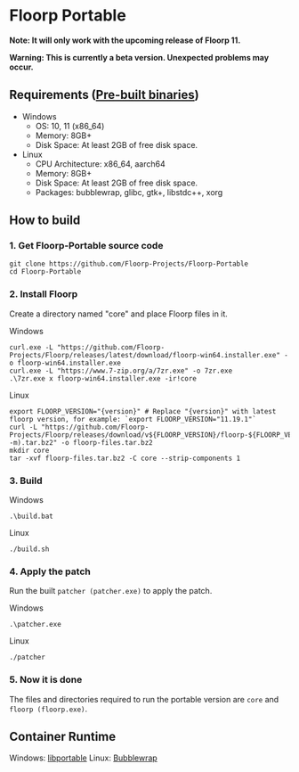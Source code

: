 # Floorp Portable

**Note: It will only work with the upcoming release of Floorp 11.**

**Warning: This is currently a beta version. Unexpected problems may occur.**


## Requirements ([Pre-built binaries](https://github.com/Floorp-Projects/Floorp-Portable/releases))
* Windows
  * OS: 10, 11 (x86_64)
  * Memory: 8GB+
  * Disk Space: At least 2GB of free disk space.
* Linux
  * CPU Architecture: x86_64, aarch64
  * Memory: 8GB+
  * Disk Space: At least 2GB of free disk space.
  * Packages: bubblewrap, glibc, gtk+, libstdc++, xorg


## How to build
### 1. Get Floorp-Portable source code
```
git clone https://github.com/Floorp-Projects/Floorp-Portable
cd Floorp-Portable
```
### 2. Install Floorp
Create a directory named "core" and place Floorp files in it.

Windows
```
curl.exe -L "https://github.com/Floorp-Projects/Floorp/releases/latest/download/floorp-win64.installer.exe" -o floorp-win64.installer.exe
curl.exe -L "https://www.7-zip.org/a/7zr.exe" -o 7zr.exe
.\7zr.exe x floorp-win64.installer.exe -ir!core
```
Linux
```
export FLOORP_VERSION="{version}" # Replace "{version}" with latest floorp version, for example: `export FLOORP_VERSION="11.19.1"`
curl -L "https://github.com/Floorp-Projects/Floorp/releases/download/v${FLOORP_VERSION}/floorp-${FLOORP_VERSION}.linux-$(uname -m).tar.bz2" -o floorp-files.tar.bz2
mkdir core
tar -xvf floorp-files.tar.bz2 -C core --strip-components 1
```

### 3. Build
Windows
```
.\build.bat
```
Linux
```
./build.sh
```

### 4. Apply the patch
Run the built `patcher (patcher.exe)` to apply the patch.

Windows
```
.\patcher.exe
```
Linux
```
./patcher
```

### 5. Now it is done
The files and directories required to run the portable version are `core` and `floorp (floorp.exe)`.


## Container Runtime
Windows: [libportable](https://github.com/adonais/libportable)
Linux: [Bubblewrap](https://github.com/containers/bubblewrap)
